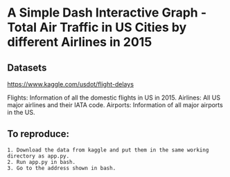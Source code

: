 # A Simple Dash Interactive Graph - Total Air Traffic in US Cities by different Airlines in 2015

## Datasets
https://www.kaggle.com/usdot/flight-delays

Flights: Information of all the domestic flights in US in 2015.
Airlines: All US major airlines and their IATA code.
Airports: Information of all major airports in the US.


## To reproduce:
	1. Download the data from kaggle and put them in the same working directory as app.py.
	2. Run app.py in bash.
	3. Go to the address shown in bash.


